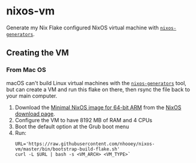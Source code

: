 # nixos-vm

Generate my Nix Flake configured NixOS virtual machine with [`nixos-generators`](https://github.com/nix-community/nixos-generators).

## Creating the VM

### From Mac OS

macOS can't build Linux virtual machines with the [`nixos-generators`](https://github.com/nix-community/nixos-generators) tool, but can create a VM and run this flake on there, then rsync the file back to your main computer.

1. Download the [Minimal NixOS image for 64-bit ARM](https://channels.nixos.org/nixos-25.05/latest-nixos-minimal-aarch64-linux.iso) from the [NixOS download page](https://nixos.org/download/#nix-more).
2. Configure the VM to have 8192 MB of RAM and 4 CPUs
3. Boot the default option at the Grub boot menu
4. Run:
   ```
   URL='https://raw.githubusercontent.com/nhooey/nixos-vm/master/bin/bootstrap-build-flake.sh'
   curl -L $URL | bash -s <VM_ARCH> <VM_TYPE>`
   ```
